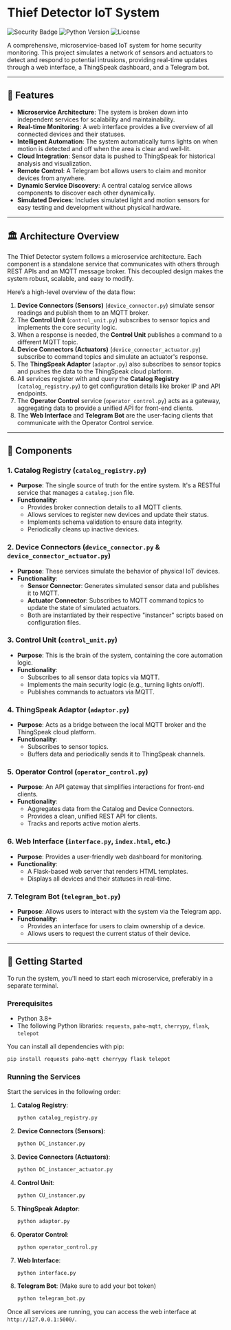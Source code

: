 # Thief Detector IoT System

![Security Badge](https://img.shields.io/badge/status-in%20development-blue)
![Python Version](https://img.shields.io/badge/python-3.8%2B-blue)
![License](https://img.shields.io/badge/license-MIT-green)

A comprehensive, microservice-based IoT system for home security monitoring. This project simulates a network of sensors and actuators to detect and respond to potential intrusions, providing real-time updates through a web interface, a ThingSpeak dashboard, and a Telegram bot.

---

## 🌟 Features

- **Microservice Architecture**: The system is broken down into independent services for scalability and maintainability.
- **Real-time Monitoring**: A web interface provides a live overview of all connected devices and their statuses.
- **Intelligent Automation**: The system automatically turns lights on when motion is detected and off when the area is clear and well-lit.
- **Cloud Integration**: Sensor data is pushed to ThingSpeak for historical analysis and visualization.
- **Remote Control**: A Telegram bot allows users to claim and monitor devices from anywhere.
- **Dynamic Service Discovery**: A central catalog service allows components to discover each other dynamically.
- **Simulated Devices**: Includes simulated light and motion sensors for easy testing and development without physical hardware.

---

## 🏛️ Architecture Overview

The Thief Detector system follows a microservice architecture. Each component is a standalone service that communicates with others through REST APIs and an MQTT message broker. This decoupled design makes the system robust, scalable, and easy to modify.

Here’s a high-level overview of the data flow:

1.  **Device Connectors (Sensors)** (`device_connector.py`) simulate sensor readings and publish them to an MQTT broker.
2.  The **Control Unit** (`control_unit.py`) subscribes to sensor topics and implements the core security logic.
3.  When a response is needed, the **Control Unit** publishes a command to a different MQTT topic.
4.  **Device Connectors (Actuators)** (`device_connector_actuator.py`) subscribe to command topics and simulate an actuator's response.
5.  The **ThingSpeak Adaptor** (`adaptor.py`) also subscribes to sensor topics and pushes the data to the ThingSpeak cloud platform.
6.  All services register with and query the **Catalog Registry** (`catalog_registry.py`) to get configuration details like broker IP and API endpoints.
7.  The **Operator Control** service (`operator_control.py`) acts as a gateway, aggregating data to provide a unified API for front-end clients.
8.  The **Web Interface** and **Telegram Bot** are the user-facing clients that communicate with the Operator Control service.

---

## 🧩 Components

### 1. Catalog Registry (`catalog_registry.py`)
- **Purpose**: The single source of truth for the entire system. It's a RESTful service that manages a `catalog.json` file.
- **Functionality**:
    - Provides broker connection details to all MQTT clients.
    - Allows services to register new devices and update their status.
    - Implements schema validation to ensure data integrity.
    - Periodically cleans up inactive devices.

### 2. Device Connectors (`device_connector.py` & `device_connector_actuator.py`)
- **Purpose**: These services simulate the behavior of physical IoT devices.
- **Functionality**:
    - **Sensor Connector**: Generates simulated sensor data and publishes it to MQTT.
    - **Actuator Connector**: Subscribes to MQTT command topics to update the state of simulated actuators.
    - Both are instantiated by their respective "instancer" scripts based on configuration files.

### 3. Control Unit (`control_unit.py`)
- **Purpose**: This is the brain of the system, containing the core automation logic.
- **Functionality**:
    - Subscribes to all sensor data topics via MQTT.
    - Implements the main security logic (e.g., turning lights on/off).
    - Publishes commands to actuators via MQTT.

### 4. ThingSpeak Adaptor (`adaptor.py`)
- **Purpose**: Acts as a bridge between the local MQTT broker and the ThingSpeak cloud platform.
- **Functionality**:
    - Subscribes to sensor topics.
    - Buffers data and periodically sends it to ThingSpeak channels.

### 5. Operator Control (`operator_control.py`)
- **Purpose**: An API gateway that simplifies interactions for front-end clients.
- **Functionality**:
    - Aggregates data from the Catalog and Device Connectors.
    - Provides a clean, unified REST API for clients.
    - Tracks and reports active motion alerts.

### 6. Web Interface (`interface.py`, `index.html`, etc.)
- **Purpose**: Provides a user-friendly web dashboard for monitoring.
- **Functionality**:
    - A Flask-based web server that renders HTML templates.
    - Displays all devices and their statuses in real-time.

### 7. Telegram Bot (`telegram_bot.py`)
- **Purpose**: Allows users to interact with the system via the Telegram app.
- **Functionality**:
    - Provides an interface for users to claim ownership of a device.
    - Allows users to request the current status of their device.

---

## 🚀 Getting Started

To run the system, you'll need to start each microservice, preferably in a separate terminal.

### Prerequisites

- Python 3.8+
- The following Python libraries: `requests`, `paho-mqtt`, `cherrypy`, `flask`, `telepot`

You can install all dependencies with pip:
```bash
pip install requests paho-mqtt cherrypy flask telepot
```

### Running the Services

Start the services in the following order:

1.  **Catalog Registry**:
    ```bash
    python catalog_registry.py
    ```
2.  **Device Connectors (Sensors)**:
    ```bash
    python DC_instancer.py
    ```
3.  **Device Connectors (Actuators)**:
    ```bash
    python DC_instancer_actuator.py
    ```
4.  **Control Unit**:
    ```bash
    python CU_instancer.py
    ```
5.  **ThingSpeak Adaptor**:
    ```bash
    python adaptor.py
    ```
6.  **Operator Control**:
    ```bash
    python operator_control.py
    ```
7.  **Web Interface**:
    ```bash
    python interface.py
    ```
8.  **Telegram Bot**: (Make sure to add your bot token)
    ```bash
    python telegram_bot.py
    ```

Once all services are running, you can access the web interface at `http://127.0.0.1:5000/`.